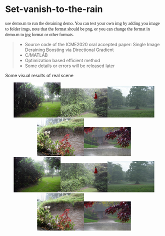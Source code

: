 # Set-vanish-to-the-rain
<font face="Times New Roman">use demo.m to run the deraining demo.
You can test your own img by adding you image to folder imgs, note that the format should be png, or you can change the format in demo.m to jpg format or other formats.</font>

>* Source code of the ICME2020 oral accepted paper: Single Image Deraining Boosting via Directional Gradient
>* C/MATLAB
>* Optimization based efficient method
>* Some details or errors will be released later

Some visual results of real scene

<div align="center">
    <img src="imgs/rain-069.png" width="150"/><img src="imgs/rain-073.png" width="150"/><img src="imgs/rain-094.png" width="150"/><img src="imgs/rain-095.png" width="150"/><img src="imgs/rain-104.png" width="150"/>
</div>

<div align="center">
    <img src="results/clean-norain-069.png" width="150"/><img src="results/clean-norain-073.png" width="150"/><img src="results/clean-norain-094.png" width="150"/><img src="results/clean-norain-095.png" width="150"/><img src="results/clean-norain-104.png" width="150"/>
</div>
